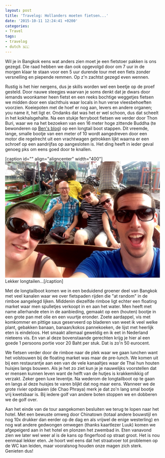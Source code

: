 ```yaml
---
layout: post
title: 'Travelog: Hollanders moeten fietsen...'
date: '2015-10-11 12:24:41 +0200'
categories:
- Travel
tags:
- travelog
- dutch 🇳🇱
---
```


Wil je in Bangkok eens wat anders zien moet je een fietstoer pakken is ons gezegd. Die raad hebben we dan ook opgevolgd door om 7 uur in de morgen klaar te staan voor een 5 uur durende tour met een fiets zonder versnelling en piepende remmen. Op z'n zachtst gezegd even wennen.

Rustig is het hier nergens, dus je skills worden wel een beetje op de proef gesteld. Door nauwe steegjes waarvan je soms denkt dat je dwars door iemands woonkamer heen fietst en een reeks bochtige weggetjes fietsen we midden door een slachthuis waar locals in hun verse vleesbehoeften voorzien. Koeiepoten met de hoef er nog aan, levers en andere organen; you name it, het ligt er. Ondanks dat was het er wel schoon, dus dat scheelt in het kokhalsgehalte. Na een stukje ferryboot fietsen we verder door Thon Buri, waar we na het bezoeken van een 16 meter hoge zittende Buddha (te bewonderen op [Ben's blog](http://www.bendegens.nl)) op een longtail boot stappen. Dit vreemde, lange, smalle bootje van een meter of 10 wordt aangedreven door een motor die regelrecht uit een vrachtwagen getrokken lijkt waarna er een schroef op een aandrijfas op aangesloten is. Het ding heeft in ieder geval genoeg pks om eens goed door te knallen.

[caption id="" align="aligncenter" width="400"][![Lekker longtailen...](/images/posts/IMG_3497.jpg "Lekker longtailen...")](/images/posts/IMG_3497.jpg) Lekker longtailen...[/caption]

Met de longtailboot komen we in een beduidend groener deel van Bangkok met veel kanalen waar we over fietspaden rijden die "at random" in de rimboe aangelegd lijken. Middenin diezelfde rimboe ligt echter een floating market waar men spulletjes verkoopt in en aan het water. Men heeft met name allerhande eten in de aanbieding, gemaakt op een (houten) bootje in een grote pan met olie en een vuurtje eronder. Zoete aardappel, vis met komkommer en pittige saus geserveerd op bladeren van weet ik veel welke plant, gebakken banaan, banaan/kokos pannekoeken, de lijst met heerlijk eten is eindeloos. Het smaakt allemaal geweldig en ik eet in Nederland nieteens vis. En van al deze bovenstaande gerechten krijg je hier al een goede 1 persoons portie voor 20 Baht per stuk. Dat is zo'n 50 eurocent.

We fietsen verder door de rimboe naar de plek waar we gaan lunchen want het volstouwen bij de floating market was maar de pre-lunch. We komen uit bij een restaurantje aan een van de vele kanaaltjes waar de Thai hun houten huisjes langs bouwen. Als je het zo ziet kun je je nauwelijks voorstellen dat er mensen kunnen leven want de helft van de hutjes is krakkemikkig of verzakt. Zeker geen luxe leventje. Na wederom de longtailboot op te gaan en langs al deze huisjes te varen blijkt dat nog maar eens. Wanneer we de grote rivier opdraaien (de Chao Phraya) merk je dat zo'n lang smal bootje vrij kwetsbaar is. Bij iedere golf van andere boten stoppen we en dobberen we de golf over.

Aan het einde van de tour aangekomen besluiten we terug te lopen naar het hotel. Met een bewuste omweg door Chinatown (totaal andere bouwstijl en nog 10x drukker dan eerder op de dag en als vrijwel de enige westerling) en nog wat andere gedwongen omwegen (thanks kaartlezer Luuk) komen we afgepeigerd aan in het hotel en plonzen het zwembad in. Eten vanavond zien we later wel weer al is de kans op fingerfood op straat groot. Het is nou eenmaal lekker eten. Je hoort wel eens dat het straatvoer tot problemen op de WC kan leiden, maar vooralsnog houden onze magen zich sterk. Genieten dus!
